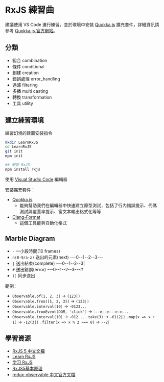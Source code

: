 # RxJS 練習曲

建議使用 VS Code 進行練習，並於環境中安裝 [Quokka.js](https://marketplace.visualstudio.com/items?itemName=WallabyJs.quokka-vscode) 擴充套件，詳細資訊請參考 [Quokka.js 官方網站](https://quokkajs.com/)。

## 分類

* 組合 combination
* 條件 conditional
* 創建 creation
* 錯誤處理 error_handling
* 過濾 filtering
* 多播 multi casting
* 轉換 transformation
* 工具 utility

## 建立練習環境

練習幻境的建置安裝指令

```bash
mkdir LearnRxJS
cd LearnRxJS
git init
npm init

## 安裝 RxJS
npm install rxjs
```

使用 [Visual Studio Code](https://code.visualstudio.com/) 編輯器

安裝擴充套件：

* [Quokka.js](https://marketplace.visualstudio.com/items?itemName=WallabyJs.quokka-vscode)
    * 能夠幫助我們在編輯器中快速建立原型測試，包括了行內錯誤提示、代碼測試與覆蓋率提示、富文本輸出格式化等等
* [Clang-Format](https://marketplace.visualstudio.com/items?itemName=xaver.clang-format)
    * 這個工具能夠自動化格式

## Marble Diagram

* `-`           一小段時間(10 frames)
* `n(0-9/a-z)`  送出的元素(next)         ---0--1--2--3---
* `|`           送出結束(complete)      ---0--1--2--3|
* `#`           送出錯誤(error)         ---0--1--2--3---#
* `()`          同步送出

範例：

* `Observable.of(1, 2, 3)`              -> `(123|)`
* `Observable.from([1, 2, 3])`          -> `(123|)`
* `Observable.interval(10)`             -> `-0123...`
* `Observable.fromEvent(DOM, 'click')`  -> `---e--e---e-e...`
* `Observable.interval(10)`             -> `-012...`
    `.take(3)`                          -> `-01(2|)`
    `.map(x => x + 1)`                  -> `-12(3|)`
    `.filter(x => x % 2 === 0)`         -> `--2|`

## 學習資源

* [RxJS 5 中文文檔](http://cn.rx.js.org/)
* [Learn RxJS](https://www.learnrxjs.io/)
* [学习 RxJS](https://rxjs-cn.github.io/learn-rxjs-operators/)
* [RxJS5基本原理](https://github.com/RxJS-CN/rxjs5-ultimate-cn/tree/master/ebook)
* [redux-observable 中文官方文檔](https://redux-observable-cn.js.org/)
